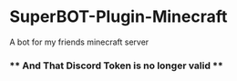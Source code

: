 # SuperBOT-Plugin-Minecraft

A bot for my friends minecraft server

### ** And That Discord Token is no longer valid **





